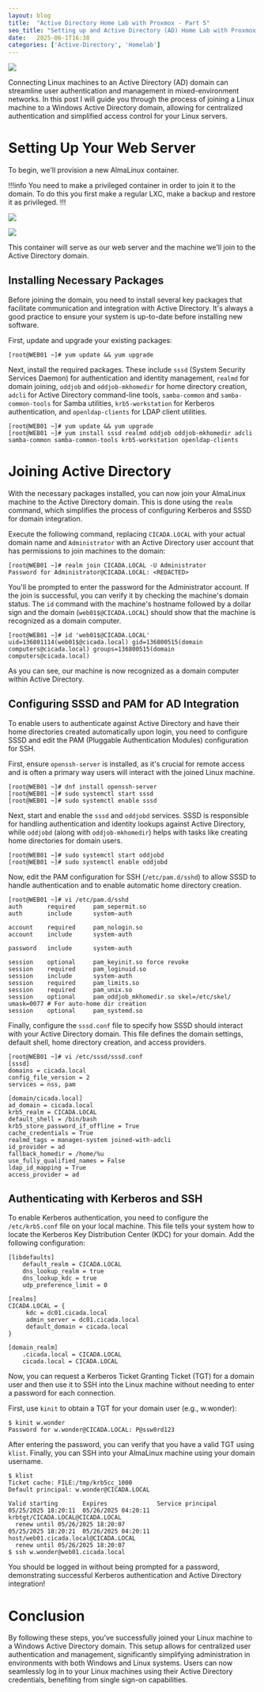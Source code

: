 ```yaml
---
layout: blog
title:  "Active Directory Home Lab with Proxmox - Part 5"
seo_title: "Setting up and Active Directory (AD) Home Lab with Proxmox VE Part 5"
date:   2025-06-1T16:38
categories: ['Active-Directory', 'Homelab']
---
```


![](/assets/images/headers/AD-banner.jpg)

Connecting Linux machines to an Active Directory (AD) domain can streamline user authentication and management in mixed-environment networks. In this post I will guide you through the process of joining a Linux machine to a Windows Active Directory domain, allowing for centralized authentication and simplified access control for your Linux servers.

# Setting Up Your Web Server
To begin, we'll provision a new AlmaLinux container. 

!!!info
You need to make a privileged container in order to join it to the domain. To do this you first make a regular LXC, make a backup and restore it as privileged.
!!!


![](/assets/images/homelab/almalinux-container-setup.png)

![](/assets/images/homelab/almalinux-container-setup-config.png)

This container will serve as our web server and the machine we'll join to the Active Directory domain.

## Installing Necessary Packages
Before joining the domain, you need to install several key packages that facilitate communication and integration with Active Directory. It's always a good practice to ensure your system is up-to-date before installing new software.

First, update and upgrade your existing packages:

```console
[root@WEB01 ~]# yum update && yum upgrade
```

Next, install the required packages. These include `sssd` (System Security Services Daemon) for authentication and identity management, `realmd` for domain joining, `oddjob` and `oddjob-mkhomedir` for home directory creation, `adcli` for Active Directory command-line tools, `samba-common` and `samba-common-tools` for Samba utilities, `krb5-workstation` for Kerberos authentication, and `openldap-clients` for LDAP client utilities.

```console
[root@WEB01 ~]# yum update && yum upgrade
[root@WEB01 ~]# yum install sssd realmd oddjob oddjob-mkhomedir adcli samba-common samba-common-tools krb5-workstation openldap-clients
```

# Joining Active Directory
With the necessary packages installed, you can now join your AlmaLinux machine to the Active Directory domain. This is done using the `realm` command, which simplifies the process of configuring Kerberos and SSSD for domain integration.

Execute the following command, replacing `CICADA.LOCAL` with your actual domain name and `Administrator` with an Active Directory user account that has permissions to join machines to the domain:

```console
[root@WEB01 ~]# realm join CICADA.LOCAL -U Administrator
Password for Administrator@CICADA.LOCAL: <REDACTED>
```

You'll be prompted to enter the password for the Administrator account. If the join is successful, you can verify it by checking the machine's domain status. The `id` command with the machine's hostname followed by a dollar sign and the domain (`web01$@CICADA.LOCAL`) should show that the machine is recognized as a domain computer.

```console
[root@WEB01 ~]# id 'web01$@CICADA.LOCAL'
uid=136801114(web01$@cicada.local) gid=136800515(domain computers@cicada.local) groups=136800515(domain computers@cicada.local)
```

As you can see, our machine is now recognized as a domain computer within Active Directory.

## Configuring SSSD and PAM for AD Integration
To enable users to authenticate against Active Directory and have their home directories created automatically upon login, you need to configure SSSD and edit the PAM (Pluggable Authentication Modules) configuration for SSH.

First, ensure `openssh-server` is installed, as it's crucial for remote access and is often a primary way users will interact with the joined Linux machine.

```console
[root@WEB01 ~]# dnf install openssh-server
[root@WEB01 ~]# sudo systemctl start sssd
[root@WEB01 ~]# sudo systemctl enable sssd
```

Next, start and enable the `sssd` and `oddjobd` services. SSSD is responsible for handling authentication and identity lookups against Active Directory, while `oddjobd` (along with `oddjob-mkhomedir`) helps with tasks like creating home directories for domain users.


```console
[root@WEB01 ~]# sudo systemctl start oddjobd
[root@WEB01 ~]# sudo systemctl enable oddjobd
```

Now, edit the PAM configuration for SSH (`/etc/pam.d/sshd`) to allow SSSD to handle authentication and to enable automatic home directory creation.

```console
[root@WEB01 ~]# vi /etc/pam.d/sshd
auth       required     pam_sepermit.so
auth       include      system-auth

account    required     pam_nologin.so
account    include      system-auth

password   include      system-auth

session    optional     pam_keyinit.so force revoke
session    required     pam_loginuid.so
session    include      system-auth
session    required     pam_limits.so
session    required     pam_unix.so
session    optional     pam_oddjob_mkhomedir.so skel=/etc/skel/ umask=0077 # For auto-home dir creation
session    optional     pam_systemd.so
```

Finally, configure the `sssd.conf` file to specify how SSSD should interact with your Active Directory domain. This file defines the domain settings, default shell, home directory creation, and access providers.

```console
[root@WEB01 ~]# vi /etc/sssd/sssd.conf
[sssd]
domains = cicada.local
config_file_version = 2
services = nss, pam

[domain/cicada.local]
ad_domain = cicada.local
krb5_realm = CICADA.LOCAL
default_shell = /bin/bash
krb5_store_password_if_offline = True
cache_credentials = True
realmd_tags = manages-system joined-with-adcli
id_provider = ad
fallback_homedir = /home/%u
use_fully_qualified_names = False
ldap_id_mapping = True
access_provider = ad
```

## Authenticating with Kerberos and SSH
To enable Kerberos authentication, you need to configure the `/etc/krb5.conf` file on your local machine. This file tells your system how to locate the Kerberos Key Distribution Center (KDC) for your domain. Add the following configuration:

```
[libdefaults]
    default_realm = CICADA.LOCAL
    dns_lookup_realm = true
    dns_lookup_kdc = true
    udp_preference_limit = 0

[realms]
CICADA.LOCAL = {
     kdc = dc01.cicada.local
     admin_server = dc01.cicada.local
     default_domain = cicada.local
}

[domain_realm]
    .cicada.local = CICADA.LOCAL
    cicada.local = CICADA.LOCAL
```

Now, you can request a Kerberos Ticket Granting Ticket (TGT) for a domain user and then use it to SSH into the Linux machine without needing to enter a password for each connection.

First, use `kinit` to obtain a TGT for your domain user (e.g., w.wonder):

```console
$ kinit w.wonder
Password for w.wonder@CICADA.LOCAL: P@ssw0rd123
```

After entering the password, you can verify that you have a valid TGT using `klist`. Finally, you can SSH into your AlmaLinux machine using your domain username.

```console
$ klist
Ticket cache: FILE:/tmp/krb5cc_1000
Default principal: w.wonder@CICADA.LOCAL

Valid starting       Expires              Service principal
05/25/2025 18:20:11  05/26/2025 04:20:11  krbtgt/CICADA.LOCAL@CICADA.LOCAL
  renew until 05/26/2025 18:20:07
05/25/2025 18:20:21  05/26/2025 04:20:11  host/web01.cicada.local@CICADA.LOCAL
  renew until 05/26/2025 18:20:07
$ ssh w.wonder@web01.cicada.local
```

You should be logged in without being prompted for a password, demonstrating successful Kerberos authentication and Active Directory integration!

# Conclusion
By following these steps, you've successfully joined your Linux machine to a Windows Active Directory domain. This setup allows for centralized user authentication and management, significantly simplifying administration in environments with both Windows and Linux systems. Users can now seamlessly log in to your Linux machines using their Active Directory credentials, benefiting from single sign-on capabilities.